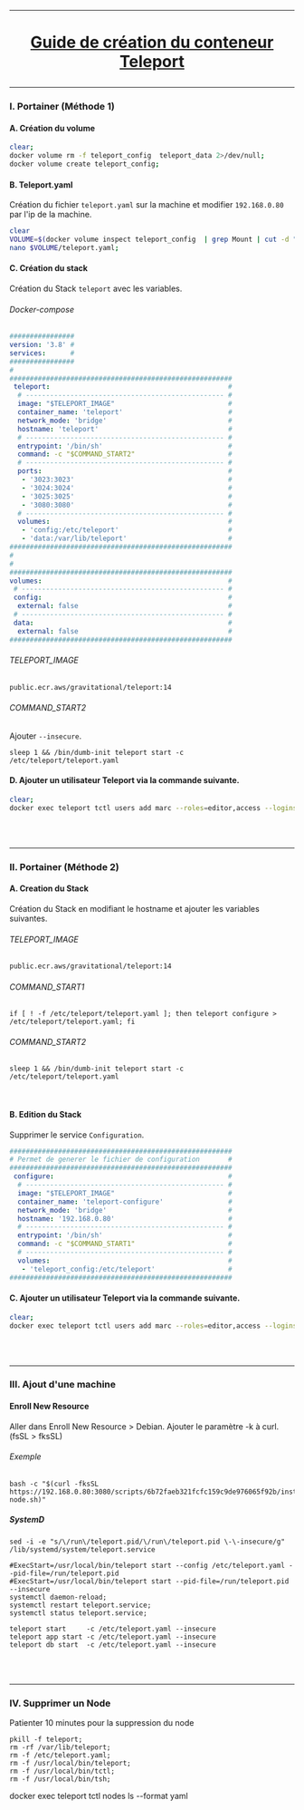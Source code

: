 ------------------------------------------------------------------------------------------
# <p align='center'> [Guide de création du conteneur Teleport](https://github.com/auyongjinyoo/teleport-setup) </p>

------------------------------------------------------------------------------------------
### I. Portainer (Méthode 1)
#### A. Création du volume
```bash
clear;
docker volume rm -f teleport_config  teleport_data 2>/dev/null;
docker volume create teleport_config;
```

#### B. Teleport.yaml
Création du fichier `teleport.yaml` sur la machine et modifier `192.168.0.80` par l'ip de la machine.
```bash
clear
VOLUME=$(docker volume inspect teleport_config  | grep Mount | cut -d ":" -f 2 | cut -d '"' -f 2 )
nano $VOLUME/teleport.yaml;
```

#### C. Création du stack
Création du Stack `teleport` avec les variables.

###### Docker-compose
```yml
################
version: '3.8' #
services:      #
################
#
#######################################################
 teleport:                                            #
  # ------------------------------------------------- #
  image: "$TELEPORT_IMAGE"                            #
  container_name: 'teleport'                          #
  network_mode: 'bridge'                              #
  hostname: 'teleport'                                #
  # ------------------------------------------------- #
  entrypoint: '/bin/sh'                               #
  command: -c "$COMMAND_START2"                       #
  # ------------------------------------------------- #
  ports:                                              #
   - '3023:3023'                                      #
   - '3024:3024'                                      #
   - '3025:3025'                                      #
   - '3080:3080'                                      #
  # ------------------------------------------------- #
  volumes:                                            #
   - 'config:/etc/teleport'                           #
   - 'data:/var/lib/teleport'                         #
#######################################################
#
#
#######################################################
volumes:                                              #
 # -------------------------------------------------- #
 config:                                              #
  external: false                                     #
 # -------------------------------------------------- #
 data:                                                #
  external: false                                     #
#######################################################
```

###### TELEPORT_IMAGE
```bash
public.ecr.aws/gravitational/teleport:14
```

###### COMMAND_START2
Ajouter `--insecure`.
```
sleep 1 && /bin/dumb-init teleport start -c /etc/teleport/teleport.yaml
```

#### D. Ajouter un utilisateur Teleport via la commande suivante.
```bash
clear;
docker exec teleport tctl users add marc --roles=editor,access --logins=root
```

<br />
<br />

------------------------------------------------------------------------------------------
### II. Portainer (Méthode 2)
#### A. Creation du Stack
Création du Stack en modifiant le hostname et ajouter les variables suivantes.

###### TELEPORT_IMAGE
```bash
public.ecr.aws/gravitational/teleport:14
```

###### COMMAND_START1
```
if [ ! -f /etc/teleport/teleport.yaml ]; then teleport configure > /etc/teleport/teleport.yaml; fi
```

###### COMMAND_START2
```
sleep 1 && /bin/dumb-init teleport start -c /etc/teleport/teleport.yaml
```

<br />

#### B. Edition du Stack
Supprimer le service `Configuration`.
```yml
#######################################################
# Permet de generer le fichier de configuration       #
#######################################################
 configure:                                           #
  # ------------------------------------------------- #
  image: "$TELEPORT_IMAGE"                            #
  container_name: 'teleport-configure'                #
  network_mode: 'bridge'                              #
  hostname: '192.168.0.80'                            #
  # ------------------------------------------------- #
  entrypoint: '/bin/sh'                               #
  command: -c "$COMMAND_START1"                       #
  # ------------------------------------------------- #
  volumes:                                            #
   - 'teleport_config:/etc/teleport'                  #
#######################################################
```

#### C. Ajouter un utilisateur Teleport via la commande suivante.
```bash
clear;
docker exec teleport tctl users add marc --roles=editor,access --logins=root
```

<br />
<br />

------------------------------------------------------------------------------------------
### III. Ajout d'une machine
#### Enroll New Resource
Aller dans Enroll New Resource > Debian. Ajouter le paramètre -k à curl. (fsSL > fksSL)

###### Exemple 
```
bash -c "$(curl -fksSL https://192.168.0.80:3080/scripts/6b72faeb321fcfc159c9de976065f92b/install-node.sh)"
```
##### SystemD
```
sed -i -e "s/\/run\/teleport.pid/\/run\/teleport.pid \-\-insecure/g" /lib/systemd/system/teleport.service

#ExecStart=/usr/local/bin/teleport start --config /etc/teleport.yaml --pid-file=/run/teleport.pid
#ExecStart=/usr/local/bin/teleport start --pid-file=/run/teleport.pid --insecure
systemctl daemon-reload;
systemctl restart teleport.service;
systemctl status teleport.service;
```

```
teleport start     -c /etc/teleport.yaml --insecure
teleport app start -c /etc/teleport.yaml --insecure
teleport db start  -c /etc/teleport.yaml --insecure
```



<br />
<br />

------------------------------------------------------------------------------------------
### IV. Supprimer un Node
Patienter 10 minutes pour la suppression du node
```
pkill -f teleport;
rm -rf /var/lib/teleport;
rm -f /etc/teleport.yaml;
rm -f /usr/local/bin/teleport;
rm -f /usr/local/bin/tctl;
rm -f /usr/local/bin/tsh;
```


docker exec teleport tctl nodes ls --format yaml
